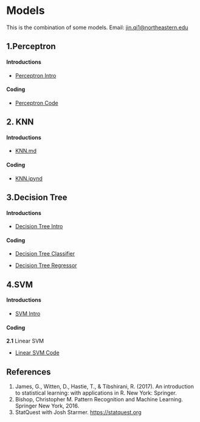 # Models
This is the combination of some models.
Email: [jin.qi1@northeastern.edu](jin.qi1@northeastern.edu)

## 1.Perceptron
#### Introductions

* [Perceptron Intro](https://github.com/uttgeorge/Machine-Learning-Models/blob/master/Perceptron/Perceptron.md)

#### Coding
* [Perceptron Code](https://github.com/uttgeorge/Machine-Learning-Models/blob/master/Perceptron/Perceptron.ipynb)

## 2. KNN
#### Introductions
* [KNN.md](https://github.com/uttgeorge/Machine-Learning-Models/blob/master/KNN/KNN.md)

#### Coding
* [KNN.ipynd](https://github.com/uttgeorge/Machine-Learning-Models/blob/master/KNN/KNN.ipynb)

## 3.Decision Tree

#### Introductions

* [Decision Tree Intro](https://github.com/uttgeorge/Machine-Learning-Models/blob/master/Decision%20Tree/Decision%20Tree.md)

#### Coding
* [Decision Tree Classifier](https://github.com/uttgeorge/Machine-Learning-Models/blob/master/Decision%20Tree/Decision%20Tree.ipynb)

* [Decision Tree Regressor](https://github.com/uttgeorge/Machine-Learning-Models/blob/master/Decision%20Tree/Decision%20Tree%20Regressor.ipynb)

## 4.SVM
#### Introductions

* [SVM Intro](https://github.com/uttgeorge/Machine-Learning-Models/blob/master/SVM/SVM.md)

#### Coding

**2.1** Linear SVM

* [Linear SVM Code](https://github.com/uttgeorge/Machine-Learning-Models/blob/master/SVM/LinearSVM.ipynb)

## References

1. James, G., Witten, D., Hastie, T., & Tibshirani, R. (2017). An introduction to statistical learning: with applications in R. New York: Springer.
2. Bishop, Christopher M. Pattern Recognition and Machine Learning. Springer New York, 2016.
3. StatQuest with Josh Starmer. https://statquest.org

